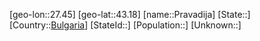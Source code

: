 ﻿---
location: [43.18,27.45]
type: City
tags:
- geo/City


SpocWebEntityId: 33508
isDeleted: false
confidential: public

---
[geo-lon::27.45]
[geo-lat::43.18]
[name::Pravadija]
[State::]
[Country::[Bulgaria](geo/Continent/Europe/Bulgaria.md)]
[StateId::]
[Population::]
[Unknown::]

